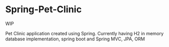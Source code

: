 # Spring-Pet-Clinic
WIP

Pet Clinic application created using Spring. Currently having H2 in memory database implementation, spring boot and Spring MVC, JPA, ORM
